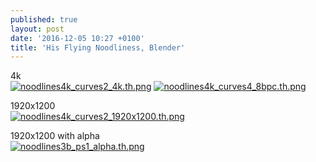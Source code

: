 ```yaml
---
published: true
layout: post
date: '2016-12-05 10:27 +0100'
title: 'His Flying Noodliness, Blender'
---
```

4k  
[![noodlines4k_curves2_4k.th.png](https://cdn.scrot.moe/images/2016/12/05/noodlines4k_curves2_4k.th.png)](https://cdn.scrot.moe/images/2016/12/05/noodlines4k_curves2_4k.png)
[![noodlines4k_curves4_8bpc.th.png](https://cdn.scrot.moe/images/2016/12/05/noodlines4k_curves4_8bpc.th.png)](https://cdn.scrot.moe/images/2016/12/05/noodlines4k_curves4_8bpc.png)

1920x1200  
[![noodlines4k_curves2_1920x1200.th.png](https://cdn.scrot.moe/images/2016/12/05/noodlines4k_curves2_1920x1200.th.png)](https://cdn.scrot.moe/images/2016/12/05/noodlines4k_curves2_1920x1200.png)

1920x1200 with alpha  
[![noodlines3b_ps1_alpha.th.png](https://cdn.scrot.moe/images/2016/12/05/noodlines3b_ps1_alpha.th.png)](https://cdn.scrot.moe/images/2016/12/05/noodlines3b_ps1_alpha.png)
